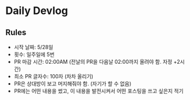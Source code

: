 # Daily Devlog

## Rules

- 시작 날짜: 5/28일
- 횟수: 일주일에 5번
- PR 마감 시간: 02:00AM (전날의 PR을 다음날 02:00까지 올려야 함. 자정 +2시간)
- 최소 PR 글자수: 100자 (차차 올리기)
- PR은 상대방이 보고 머지해줘야 함. (자기가 할 수 없음)
- PR에는 어떤 내용을 썼고, 이 내용을 발전시켜서 어떤 포스팅을 쓰고 싶은지 적기
